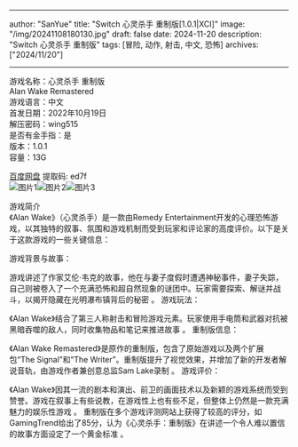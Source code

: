 
---
author: "SanYue"
title: "Switch 心灵杀手 重制版[1.0.1|XCI]"
image: "/img/20241108180130.jpg"
draft: false
date: 2024-11-20
description: "Switch 心灵杀手 重制版"
tags: [冒险, 动作, 射击, 中文, 恐怖]
archives: ["2024/11/20"]

---

游戏名称：心灵杀手 重制版   
Alan Wake Remastered    
游戏语言：中文  
首发日期：2022年10月19日  
解压密码：wing515  
是否有金手指：是  
版本：1.0.1   
容量：13G

[百度网盘](https//pan.baidu.com/s/1wwYazT97xBTD5G5HyvKWXg) 提取码: ed7f  
![图片1](/img/scd71r.jpg)![图片2](/img/scd71u.jpg)![图片3](/img/scd71t.jpg)  

游戏简介  
《Alan Wake》（心灵杀手）是一款由Remedy Entertainment开发的心理恐怖游戏，以其独特的叙事、氛围和游戏机制而受到玩家和评论家的高度评价。以下是关于这款游戏的一些关键信息：

游戏背景与故事：

游戏讲述了作家艾伦·韦克的故事，他在与妻子度假时遭遇神秘事件，妻子失踪，自己则被卷入了一个充满恐怖和超自然现象的谜团中。玩家需要探索、解谜并战斗，以揭开隐藏在光明瀑布镇背后的秘密
。
游戏玩法：

《Alan Wake》结合了第三人称射击和冒险游戏元素。玩家使用手电筒和武器对抗被黑暗吞噬的敌人，同时收集物品和笔记来推进故事
。
重制版信息：

《Alan Wake Remastered》是原作的重制版，包含了原始游戏以及两个扩展包“The Signal”和“The Writer”。重制版提升了视觉效果，并增加了新的开发者解说音轨，由游戏作者兼创意总监Sam Lake录制
。
游戏评价：

《Alan Wake》因其一流的剧本和演出、前卫的画面技术以及新颖的游戏系统而受到赞誉。游戏在叙事上有些说教，在游戏性上也有些不足，但整体上仍然是一款充满魅力的娱乐性游戏
。
重制版在多个游戏评测网站上获得了较高的评分，如GamingTrend给出了85分，认为《心灵杀手：重制版》在讲述一个令人难以置信的故事方面设定了一个黄金标准
。
